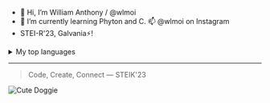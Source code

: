 - 👋 Hi, I’m William Anthony / @wlmoi
- 🌱 I’m currently learning Phyton and C. 📫 @wlmoi on Instagram
- STEI-R'23, Galvania⚡!
  
<details>
<summary>My top languages</summary>

| Rank | Languages |
|-----:|-----------|
|     1| Phyton    |
|     2| C         |
|     3| Haskell   |

</details>

---
> Code, Create, Connect
— STEIK'23

<!--- For Gif Image
<picture>
  <source media="(prefers-color-scheme: dark)" srcset="https://user-images.githubusercontent.com/25423296/163456776-7f95b81a-f1ed-45f7-b7ab-8fa810d529fa.png">
  <source media="(prefers-color-scheme: light)" srcset="https://user-images.githubusercontent.com/25423296/163456779-a8556205-d0a5-45e2-ac17-42d089e3c3f8.png">
  <img alt="Shows an illustrated sun in light mode and a moon with stars in dark mode." src="https://user-images.githubusercontent.com/25423296/163456779-a8556205-d0a5-45e2-ac17-42d089e3c3f8.png">
</picture>
--->

<picture>
 <img alt="Cute Doggie" src="https://i.redd.it/jzh3q3g92v921.jpg">
</picture>

<!---
wlmoi/wlmoi is a ✨ special ✨ repository because its `README.md` (this file) appears on your GitHub profile.
You can click the Preview link to take a look at your changes.
--->
